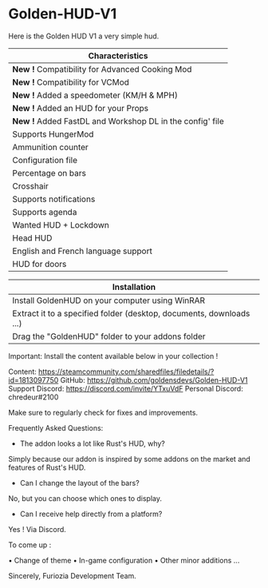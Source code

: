 # Golden-HUD-V1

Here is the Golden HUD V1 a very simple hud.

|Characteristics|
|---------------|
| **New !** Compatibility for Advanced Cooking Mod|
| **New !** Compatibility for VCMod|
| **New !** Added a speedometer (KM/H & MPH)|
| **New !** Added an HUD for your Props|
| **New !** Added FastDL and Workshop DL in the config' file|
| Supports HungerMod|
| Ammunition counter|
| Configuration file|
| Percentage on bars|
| Crosshair|
| Supports notifications|
| Supports agenda|
| Wanted HUD + Lockdown|
| Head HUD|
| English and French language support|
| HUD for doors|

|Installation|
|-----------|
|Install GoldenHUD on your computer using WinRAR|
| Extract it to a specified folder (desktop, documents, downloads ...)|
| Drag the "GoldenHUD" folder to your addons folder|

Important: Install the content available below in your collection !

Content: https://steamcommunity.com/sharedfiles/filedetails/?id=1813097750
GitHub: https://github.com/goldensdevs/Golden-HUD-V1
Support Discord: https://discord.com/invite/YTxuVdF
Personal Discord: chredeur#2100

Make sure to regularly check for fixes and improvements.


Frequently Asked Questions:

- The addon looks a lot like Rust's HUD, why?

Simply because our addon is inspired by some addons on the market and features of Rust's HUD.

- Can I change the layout of the bars?

No, but you can choose which ones to display.

- Can I receive help directly from a platform?

Yes ! Via Discord.


To come up :

• Change of theme
• In-game configuration
• Other minor additions ...


Sincerely, Furiozia Development Team. 
